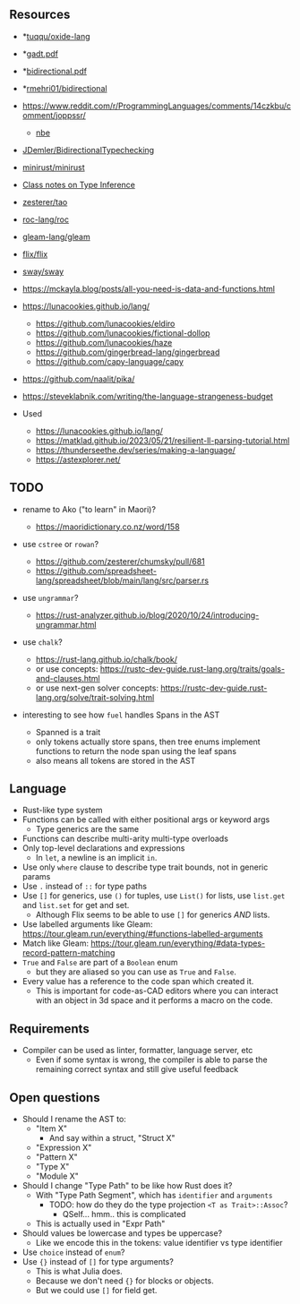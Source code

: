 ## Resources

- \*[tuqqu/oxide-lang](https://github.com/tuqqu/oxide-lang)
- \*[gadt.pdf](https://www.cl.cam.ac.uk/~nk480/gadt.pdf)
- \*[bidirectional.pdf](https://davidchristiansen.dk/tutorials/bidirectional.pdf)
- \*[rmehri01/bidirectional](https://github.com/rmehri01/bidirectional)
- https://www.reddit.com/r/ProgrammingLanguages/comments/14czkbu/comment/joppssr/
    - [nbe](https://davidchristiansen.dk/tutorials/nbe/)
- [JDemler/BidirectionalTypechecking](https://github.com/JDemler/BidirectionalTypechecking)
- [minirust/minirust](https://github.com/minirust/minirust)
- [Class notes on Type Inference](https://cs.hofstra.edu/~cscccl/csc123/typing.pdf)
- [zesterer/tao](https://github.com/zesterer/tao/)
- [roc-lang/roc](https://github.com/roc-lang/roc)
- [gleam-lang/gleam](https://github.com/gleam-lang/gleam)
- [flix/flix](https://github.com/flix/flix)
- [sway/sway](https://docs.fuel.network/docs/sway/)
- https://mckayla.blog/posts/all-you-need-is-data-and-functions.html
- https://lunacookies.github.io/lang/
  - https://github.com/lunacookies/eldiro
  - https://github.com/lunacookies/fictional-dollop
  - https://github.com/lunacookies/haze
  - https://github.com/gingerbread-lang/gingerbread
  - https://github.com/capy-language/capy
- https://github.com/naalit/pika/
- https://steveklabnik.com/writing/the-language-strangeness-budget

- Used
  - https://lunacookies.github.io/lang/
  - https://matklad.github.io/2023/05/21/resilient-ll-parsing-tutorial.html
  - https://thunderseethe.dev/series/making-a-language/
  - https://astexplorer.net/

## TODO

- rename to Ako ("to learn" in Maori)?
  - https://maoridictionary.co.nz/word/158

- use `cstree` or `rowan`?
  - https://github.com/zesterer/chumsky/pull/681
  - https://github.com/spreadsheet-lang/spreadsheet/blob/main/lang/src/parser.rs
- use `ungrammar`?
  - https://rust-analyzer.github.io/blog/2020/10/24/introducing-ungrammar.html
- use `chalk`?
  - https://rust-lang.github.io/chalk/book/
  - or use concepts: https://rustc-dev-guide.rust-lang.org/traits/goals-and-clauses.html
  - or use next-gen solver concepts: https://rustc-dev-guide.rust-lang.org/solve/trait-solving.html
- interesting to see how `fuel` handles Spans in the AST
  - Spanned is a trait
  - only tokens actually store spans, then tree enums implement functions to return the node span using the leaf spans
  - also means all tokens are stored in the AST

## Language

- Rust-like type system
- Functions can be called with either positional args or keyword args
  - Type generics are the same
- Functions can describe multi-arity multi-type overloads
- Only top-level declarations and expressions
  - In `let`, a newline is an implicit `in`.
- Use only `where` clause to describe type trait bounds, not in generic params
- Use `.` instead of `::` for type paths
- Use `[]` for generics, use `()` for tuples, use `List()` for lists, use `list.get` and `list.set` for get and set.
  - Although Flix seems to be able to use `[]` for generics _AND_ lists.
- Use labelled arguments like Gleam: https://tour.gleam.run/everything/#functions-labelled-arguments
- Match like Gleam: https://tour.gleam.run/everything/#data-types-record-pattern-matching
- `True` and `False` are part of a `Boolean` enum
  - but they are aliased so you can use as `True` and `False`.
- Every value has a reference to the code span which created it.
  - This is important for code-as-CAD editors where you can interact with an object in 3d space and it performs a macro on the code.

## Requirements

- Compiler can be used as linter, formatter, language server, etc
  - Even if some syntax is wrong, the compiler is able to parse the remaining correct syntax and still give useful feedback

## Open questions

- Should I rename the AST to:
    - "Item X"
      - And say within a struct, "Struct X"
    - "Expression X"
    - "Pattern X"
    - "Type X"
    - "Module X"
- Should I change "Type Path" to be like how Rust does it?
    - With "Type Path Segment", which has `identifier` and `arguments`
      - TODO: how do they do the type projection `<T as Trait>::Assoc`?
        - QSelf... hmm.. this is complicated
    - This is actually used in "Expr Path"
- Should values be lowercase and types be uppercase?
  - Like we encode this in the tokens: value identifier vs type identifier
- Use `choice` instead of `enum`?
- Use `{}` instead of `[]` for type arguments?
    - This is what Julia does.
    - Because we don't need `{}` for blocks or objects.
    - But we could use `[]` for field get.
